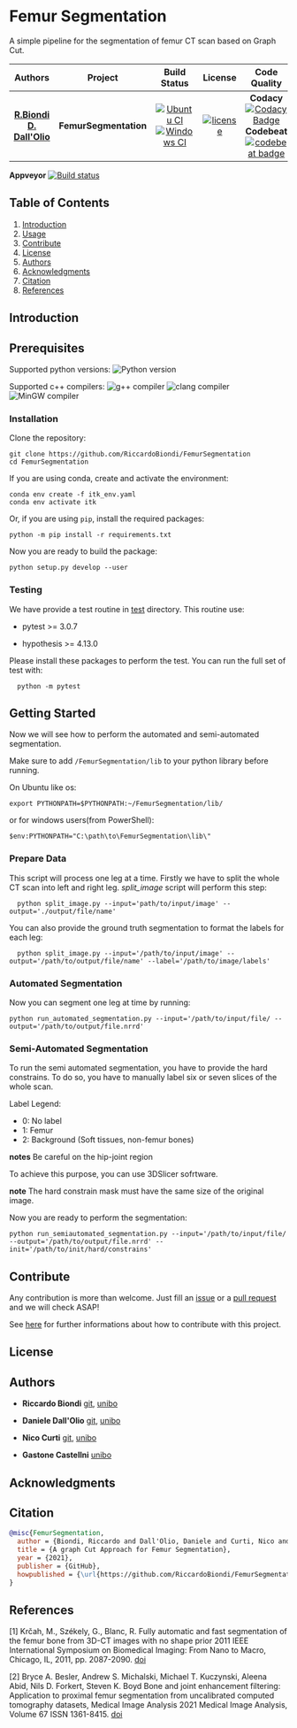 # Femur Segmentation

A simple pipeline for the segmentation of femur CT scan based on Graph Cut.

| **Authors**  | **Project** |  **Build Status** | **License** | **Code Quality** |
|:------------:|:-----------:|:-----------------:|:-----------:|:----------------:|
| [**R.Biondi**](https://github.com/RiccardoBiondi) <br/> [**D. Dall'Olio**](https://github.com/DanieleDallOlio)| **FemurSegmentation** | [![Ubuntu CI](https://github.com/RiccardoBiondi/FemurSegmentation/workflows/Ubuntu%20CI/badge.svg)](https://github.com/RiccardoBiondi/FemurSegmentation/actions/workflows/ubuntu.yml) <br/> [![Windows CI](https://github.com/RiccardoBiondi/FemurSegmentation/workflows/Windows%20CI/badge.svg)](https://github.com/RiccardoBiondi/FemurSegmentation/actions/workflows/windows.yml) |[![license](https://img.shields.io/github/license/mashape/apistatus.svg)]()|**Codacy** [![Codacy Badge](https://app.codacy.com/project/badge/Grade/f07936f011b64e95b5e2bdcd7b8bc61f)](https://www.codacy.com/gh/RiccardoBiondi/FemurSegmentation/dashboard?utm_source=github.com&amp;utm_medium=referral&amp;utm_content=RiccardoBiondi/FemurSegmentation&amp;utm_campaign=Badge_Grade) <br/> **Codebeat** [![codebeat badge](https://codebeat.co/badges/a0131d28-4075-456c-9b69-7f3bac3f3d42)](https://codebeat.co/projects/github-com-riccardobiondi-femursegmentation-master)|

**Appveyor** [![Build status](https://ci.appveyor.com/api/projects/status/o4yt5atxpnje9c9i?svg=true)](https://ci.appveyor.com/project/RiccardoBiondi/femursegmentation)

## Table of Contents

  1. [Introduction](#Introdouction)
  2. [Usage](#Usage)
  3. [Contribute](#Contribute)
  4. [License](#Lincense)
  5. [Authors](#Authors)
  6. [Acknowledgments](#Acknowledgments)
  7. [Citation](#Citation)
  8. [References](#Refereces)

## Introduction

## Prerequisites

Supported python versions: ![Python version](https://img.shields.io/badge/python-3.6.*|3.7.*|3.8.*|3.9.*-blue.svg)

Supported c++ compilers: ![g++ compiler](https://img.shields.io/badge/g++-4.8|4.9|5.*|6.*|7.*|8.*|9.*|10.*-orange.svg)
![clang compiler](https://img.shields.io/badge/clang-7.*|8.*|9.*-red.svg)
![MinGW compiler](https://img.shields.io/badge/MinGW-3.*|4.*-green.svg)

### Installation

Clone the repository:

```console
git clone https://github.com/RiccardoBiondi/FemurSegmentation
cd FemurSegmentation
```

If you are using conda, create and activate the environment:

```console
conda env create -f itk_env.yaml
conda env activate itk
```

Or, if you are using `pip`, install the required packages:

```console
python -m pip install -r requirements.txt
```

Now you are ready to build the package:

```console
python setup.py develop --user
```



### Testing

We have provide a test routine in [test](./test) directory. This routine use:
  - pytest >= 3.0.7

  - hypothesis >= 4.13.0

Please install these packages to perform the test.
You can run the full set of test with:

```console
  python -m pytest
```


## Getting Started

Now we will see how to perform the automated and semi-automated segmentation.

Make sure to add `/FemurSegmentation/lib` to your python library before running.

On Ubuntu like os:
```console
export PYTHONPATH=$PYTHONPATH:~/FemurSegmentation/lib/
```

or for windows users(from PowerShell):
```console
$env:PYTHONPATH="C:\path\to\FemurSegmentation\lib\"
```

### Prepare Data

This script will process one leg at a time. Firstly we have to split the whole CT scan into left and right leg. *split_image* script will perform this step:

```console
  python split_image.py --input='path/to/input/image' --output='./output/file/name'
```

You can also provide the ground truth segmentation to format the labels for each leg:

```console
  python split_image.py --input='/path/to/input/image' --output='/path/to/output/file/name' --label='/path/to/image/labels'
```

### Automated Segmentation

Now you can segment one leg at time by running:

```console
python run_automated_segmentation.py --input='/path/to/input/file/ --output='/path/to/output/file.nrrd'
```

### Semi-Automated Segmentation

To run the semi automated segmentation, you have to provide the hard constrains.
To do so, you have to manually label six or seven slices of the whole scan.

Label Legend:
  - 0: No label
  - 1: Femur
  - 2: Background (Soft tissues, non-femur bones)

**notes** Be careful on the hip-joint region

To achieve this purpose, you can use 3DSlicer sofrtware.

**note** The hard constrain mask must have the same size of the original image.

Now you are ready to perform the segmentation:

```console
python run_semiautomated_segmentation.py --input='/path/to/input/file/ --output='/path/to/output/file.nrrd' --init='/path/to/init/hard/constrains'
```

## Contribute

Any contribution is more than welcome. Just fill an [issue](./.github/ISSUE_TEMPLATE.md) or a [pull request](./.github/PULL_REQUEST_TEMPLATE.md) and we will check ASAP!

See [here](https://github.com/RiccardoBiondi/FemurSegmentation/blob/master/CONTRIBUTING.md) for further informations about how to contribute with this project.


## License

## Authors

* **Riccardo Biondi** [git](https://github.com/RiccardoBiondi), [unibo](https://www.unibo.it/sitoweb/riccardo.biondi7)

* **Daniele Dall'Olio** [git](https://github.com/DanieleDallOlio), [unibo](https://www.unibo.it/sitoweb/daniele.dallolio)

* **Nico Curti** [git](https://github.com/Nico-Curti), [unibo](https://www.unibo.it/sitoweb/nico.curti2)

* **Gastone Castellni** [unibo](https://www.unibo.it/sitoweb/gastone.castellani)

## Acknowledgments



## Citation

```BibTeX
@misc{FemurSegmentation,
  author = {Biondi, Riccardo and Dall'Olio, Daniele and Curti, Nico and Castellani, Gastone},
  title = {A graph Cut Approach for Femur Segmentation},
  year = {2021},
  publisher = {GitHub},
  howpublished = {\url{https://github.com/RiccardoBiondi/FemurSegmentation}},
}
```


## References

<a id="1">[1]</a>
Krčah, M., Székely, G., Blanc, R.
Fully automatic and fast segmentation of the femur bone from 3D-CT images with no shape prior
2011 IEEE International Symposium on Biomedical Imaging: From Nano to Macro, Chicago, IL, 2011, pp. 2087-2090. [doi](https://doi.org/10.1109/ISBI.2011.5872823)


<a id="2">[2]</a>
Bryce A. Besler, Andrew S. Michalski, Michael T. Kuczynski, Aleena Abid, Nils D. Forkert, Steven K. Boyd
Bone and joint enhancement filtering: Application to proximal femur segmentation from uncalibrated computed tomography datasets,
Medical Image Analysis
2021 Medical Image Analysis, Volume 67 ISSN 1361-8415. [doi](https://doi.org/10.1016/j.media.2020.101887)
